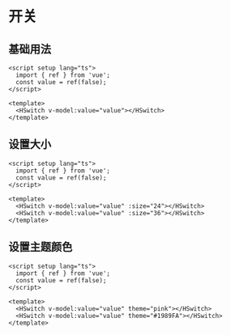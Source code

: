 # 开关
<TFrame src='https://guanghuijs.gitee.io/ghui-next/#/switch' />

## 基础用法
```vue
<script setup lang="ts">
  import { ref } from 'vue';
  const value = ref(false);
</script>

<template>
  <HSwitch v-model:value="value"></HSwitch>
</template>
```

## 设置大小
```vue
<script setup lang="ts">
  import { ref } from 'vue';
  const value = ref(false);
</script>

<template>
  <HSwitch v-model:value="value" :size="24"></HSwitch>
  <HSwitch v-model:value="value" :size="36"></HSwitch>
</template>
```

## 设置主题颜色
```vue
<script setup lang="ts">
  import { ref } from 'vue';
  const value = ref(false);
</script>

<template>
  <HSwitch v-model:value="value" theme="pink"></HSwitch>
  <HSwitch v-model:value="value" theme="#1989FA"></HSwitch>
</template>
```

<script setup>
import TFrame from '/components/ghui/Frame.vue';
</script>
